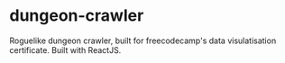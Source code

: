 # dungeon-crawler
Roguelike dungeon crawler, built for freecodecamp's data visulatisation certificate. Built with ReactJS.
